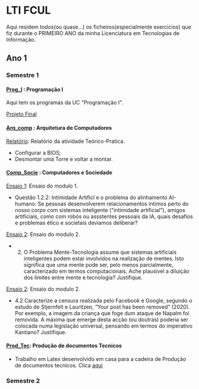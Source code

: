 # LTI FCUL
Aqui residem todos(ou quase...) os ficheiros(especialmente exercicios) que fiz durante o PRIMEIRO ANO da minha Licenciatura em Tecnologias de Informação.

## Ano 1

### Semestre 1

#### [Prog_I](Ano1/Sem1/Prog_I) : Programação I

Aqui tem os programas da UC "Programação I".

[Projeto Final](https://github.com/guimbreon/ProgI_LTI/)

#### [Arq_comp](Ano1/Sem1/Arq_comp) : Arquitetura de Computadores

[Relatório](Ano1/Sem1/Arq_comp/Relatório%20AC.pdf): Relatório da atividade Teórico-Pratica.

- Configurar a BIOS;
- Desmontar uma Torre e voltar a montar.

#### [Comp_Socie](Ano1/Sem1/Comp_Socie) : Computadores e Sociedade

[Ensaio 1](Ano1/Sem1/Comp_Socie/modulo1.pdf): Ensaio do modulo 1.

- Questão 1.2.2: Intimidade Artificl e o problema do alinhamento AI-humano: Se
  pessoas desenvolverem relacionamentos intimos perto do nosso corpo com sistemas inteligente
  ("intimidade artificial"), amigos artificiais, como com robós ou assstentes pessoais da IA,
  quais desafios e problemas ético e societais deviamos deliberar?

[Ensaio 2](Ano1/Sem1/Comp_Socie/modulo2.pdf): Ensaio do modulo 2.

- 2. O Problema Mente-Tecnologia assume que sistemas artificiais inteligentes
     podem estar involvidos na realização de mentes. Isto significa que uma
     mente pode ser, pelo menos parcialmente, caracterizado em termos
     computacionais. Ache plausível a diluição dos limites entre mente e
     tecnologia? Justifique.

[Ensaio 2](Ano1/Sem1/Comp_Socie/modulo2.pdf): Ensaio do modulo 2.

- 4.2 Caracterize a censura realizada pelo Facebook e Google, segundo o estudo de
  Stjernfelt e Lauritzen, “Your post has been removed” (2020). Por exemplo, a imagem
  da criança que foge dum ataque de Napalm foi removida. A máxima que emerge desta
  acção (ou doutras) poderia ser colocada numa legislação universal, pensando em termos
  do imperativo Kantiano? Justifique.
#### [Prod_Tec](Ano1/Sem1/Prod_Tec): Produção de documentos Tecnicos
- Trabalho em Latex desenvolvido em casa para a cadeira de Produção de documentos tecnicos. Clica [aqui](Ano1/Sem1/Prod_Tec)

### Semestre 2
